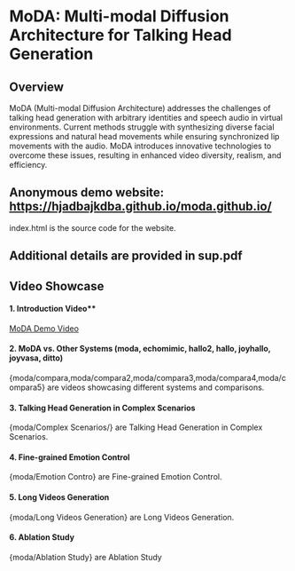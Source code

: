 # MoDA: Multi-modal Diffusion Architecture for Talking Head Generation

## Overview

MoDA (Multi-modal Diffusion Architecture) addresses the challenges of talking head generation with arbitrary identities and speech audio in virtual environments. Current methods struggle with synthesizing diverse facial expressions and natural head movements while ensuring synchronized lip movements with the audio. MoDA introduces innovative technologies to overcome these issues, resulting in enhanced video diversity, realism, and efficiency.
## Anonymous demo website: https://hjadbajkdba.github.io/moda.github.io/  
index.html is the source code for the website.
## Additional details are provided in sup.pdf
## Video Showcase
#### 1. Introduction Video**
[MoDA Demo Video](moda/moda.mp4)
#### 2. MoDA vs. Other Systems (moda, echomimic, hallo2, hallo, joyhallo, joyvasa, ditto)
{moda/compara,moda/compara2,moda/compara3,moda/compara4,moda/compara5} are videos showcasing different systems and comparisons.
#### 3. Talking Head Generation in Complex Scenarios
{moda/Complex Scenarios/} are Talking Head Generation in Complex Scenarios.
#### 4. Fine-grained Emotion Control
{moda/Emotion Contro} are Fine-grained Emotion Control.
#### 5. Long Videos Generation
{moda/Long Videos Generation} are Long Videos Generation.
#### 6. Ablation Study
{moda/Ablation Study} are Ablation Study


